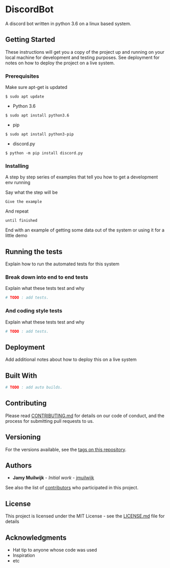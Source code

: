 # DiscordBot
A discord bot written in python 3.6 on a linux based system.

## Getting Started

These instructions will get you a copy of the project up and running on your local machine for development and testing purposes. See deployment for notes on how to deploy the project on a live system.

### Prerequisites
Make sure apt-get is updated
```
$ sudo apt update
```

- Python 3.6
```
$ sudo apt install python3.6
```
- pip
```
$ sudo apt install python3-pip
```
- discord.py
```
$ python -m pip install discord.py
```

### Installing

A step by step series of examples that tell you how to get a development env running

Say what the step will be

```
Give the example
```

And repeat

```
until finished
```

End with an example of getting some data out of the system or using it for a little demo

## Running the tests

Explain how to run the automated tests for this system

### Break down into end to end tests

Explain what these tests test and why

```python
# TODO : add tests.
```

### And coding style tests
Explain what these tests test and why
```python
# TODO : add tests.
```

## Deployment

Add additional notes about how to deploy this on a live system

## Built With
```python
# TODO : add auto builds.
```

## Contributing

Please read [CONTRIBUTING.md](https://gist.github.com/PurpleBooth/b24679402957c63ec426) for details on our code of conduct, and the process for submitting pull requests to us.

## Versioning

For the versions available, see the [tags on this repository](https://github.com/your/project/tags). 

## Authors

* **Jamy Muilwijk** - *Initial work* - [jmuilwijk](https://github.com/jmuilwijk/)

See also the list of [contributors](https://github.com/jmuilwijk/DiscordBot/contributors) who participated in this project.

## License

This project is licensed under the MIT License - see the [LICENSE.md](LICENSE.md) file for details

## Acknowledgments

* Hat tip to anyone whose code was used
* Inspiration
* etc



